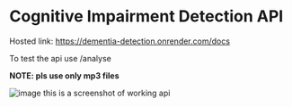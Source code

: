 # Cognitive Impairment Detection API

Hosted link: https://dementia-detection.onrender.com/docs

To test the api use /analyse

**NOTE: pls use only mp3 files**

![image](https://github.com/user-attachments/assets/07e40ce8-0fd3-4685-af02-5336ce125349)
this is a screenshot of working api
